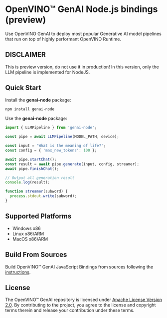 # OpenVINO™ GenAI Node.js bindings (preview)

Use OpenVINO GenAI to deploy most popular Generative AI model pipelines that run on top of highly performant OpenVINO Runtime.

## DISCLAIMER

This is preview version, do not use it in production!
In this version, only the LLM pipeline is implemented for NodeJS.

## Quick Start

Install the **genai-node** package:
```bash
npm install genai-node
```

Use the **genai-node** package:
```js
import { LLMPipeline } from 'genai-node';

const pipe = await LLMPipeline(MODEL_PATH, device);

const input = 'What is the meaning of life?';
const config = { 'max_new_tokens': 100 };

await pipe.startChat();
const result = await pipe.generate(input, config, streamer);
await pipe.finishChat();

// Output all generation result
console.log(result);

function streamer(subword) {
  process.stdout.write(subword);
}
```

## Supported Platforms

- Windows x86
- Linux x86/ARM
- MacOS x86/ARM

## Build From Sources

Build OpenVINO™ GenAI JavaScript Bindings from sources following the [instructions](https://github.com/openvinotoolkit/openvino.genai/blob/master/src/js/BUILD.md#build-openvino-genai-nodejs-bindings-preview).

## License

The OpenVINO™ GenAI repository is licensed under [Apache License Version 2.0](LICENSE).
By contributing to the project, you agree to the license and copyright terms therein and release
your contribution under these terms.
